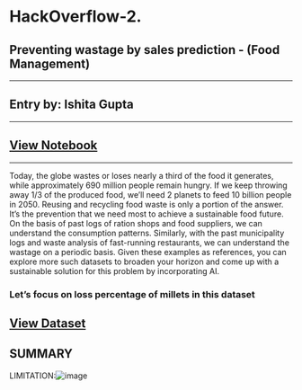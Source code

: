 # HackOverflow-2.

## Preventing wastage by sales prediction - (Food Management)
---
## Entry by: Ishita Gupta
---
## [View Notebook](https://docs.google.com/document/d/1vePQOfA9eM7DJ1ZvgGwYusCNc9CX3sn9O7E9NnLk9NU/edit)
---
Today, the globe wastes or loses nearly a third of the food it generates, while approximately 690 million people remain hungry. If we keep throwing away 1/3 of the produced food, we’ll need 2 planets to feed 10 billion people in 2050. Reusing and recycling food waste is only a portion of the answer. It’s the prevention that we need most to achieve a sustainable food future. On the basis of past logs of ration shops and food suppliers, we can understand the consumption patterns. Similarly, with the past municipality logs and waste analysis of fast-running restaurants, we can understand the wastage on a periodic basis. Given these examples as references, you can explore more such datasets to broaden your horizon and come up with a sustainable solution for this problem by incorporating AI.

### Let’s focus on loss percentage of millets in this dataset
## [View Dataset](https://www.fao.org/statistics/databases/en/)
## SUMMARY



LIMITATION:![image](https://user-images.githubusercontent.com/122256718/215282023-84b36f04-251e-4c89-a051-723b8a02995c.png)

